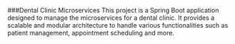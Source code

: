 ###Dental Clinic Microservices
This project is a Spring Boot application designed to manage the microservices for a dental clinic. It provides a scalable and modular architecture to handle various functionalities such as patient management, appointment scheduling and more.

